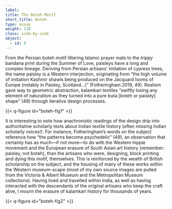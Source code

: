 ```yaml
---
label:
title: The Boteh Motif
short_title: Boteh
type: essay
weight: 118
class: side-by-side
object:
  - id: 8
---
```


From the Persian boteh motif littering Islamic prayer mats to the *trippy* bandana print during the Summer of Love, paisleys have a long and complex lineage. Deriving from Persian artisans’ imitation of cypress trees, the name paisley is a Western interjection, originating from “the high volume of imitation Kashmir shawls being produced on the Jacquard looms of Europe (notably in Paisley, Scotland…)” (Fotheringham 2019, 49). Realism gave way to geometric abstraction, kalamkari textiles “swiftly losing any element of naturalism as they turned into a pure buta [boteh or paisley] shape” (49) through iterative design processes.

{{< q-figure id="boteh-fig1" >}}

It is interesting to note how anachronistic readings of the design drip into authoritative scholarly texts about Indian textile history (often missing Indian scholarly voices!). For instance, Fotheringham’s words on the subject reference how “the patterns become psychedelic” (49), an observation that certainly has as much—if not more—to do with the Western hippie movement and the European erasure of South Asian art history (remember: paisley, not boteh), than the artisans who were, designing, block printing and dying this motif, themselves. This is reinforced by the wealth of British scholarship on the subject, and the housing of many of these works within the Western museum-scape (most of my own source images are pulled from the Victoria & Albert Museum and the Metropolitan Museum collections). Having lived and travelled within India, as well as having interacted with the descendants of the original artisans who keep the craft alive, I mourn the erasure of kalamkari history for thousands of years.

{{< q-figure id="boteh-fig2" >}}
